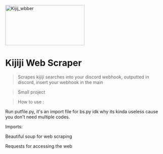 
<a href="http://fvcproductions.com"><img src="https://kijijiforbusiness.ca/wp-content/uploads/2018/09/Kijiji_logo_PURPLE_RGB_EN.png" title="kijiji_web" alt="Kijij_wbber" width="250" height="128"></a>


# Kijiji Web Scraper

> Scrapes kijiji searches into your discord webhook, outputted in discord, insert your webhook in the main 

> Small project



>How to use :

Run putfile.py, it's an import file for bs.py idk why its kinda useless cause you don't need multiple codes.

Imports:

Beautiful soup for web scraping

Requests for accessing the web


